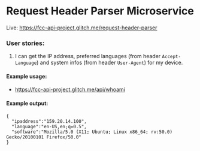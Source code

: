 # Request Header Parser Microservice

Live: <https://fcc-api-project.glitch.me/request-header-parser>

### User stories:

1. I can get the IP address, preferred languages (from header `Accept-Language`) and system infos (from header `User-Agent`) for my device.

#### Example usage:

* <https://fcc-api-project.glitch.me/api/whoami>

#### Example output:

```
{
  "ipaddress":"159.20.14.100",
  "language":"en-US,en;q=0.5",
  "software":"Mozilla/5.0 (X11; Ubuntu; Linux x86_64; rv:50.0) Gecko/20100101 Firefox/50.0"
}
```
